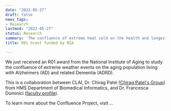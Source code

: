 ```yaml
---
date: "2022-05-27"
draft: false
news_tags:
- Research
lastmod: "2022-05-27"
status: Research
summary: 'The confluence of extreme heat cold on the health and longevity of an Aging Population with Alzheimers and related Dementia'
title: R01 Grant funded by NIA

---
```


We just received an R01 award from the National Institute of Aging to study the confluence of extreme weather events on the aging population living with Alzheimers (AD) and related Dementia (ADRD).

This is a collaboration between CLAI, Dr. Chirag Patel ([Chirag Patel's Group](https://www.chiragjpgroup.org/)) from HMS Department of Biomedical Informatics, and Dr. Francesca Dominici ([faculty profile](https://www.hsph.harvard.edu/francesca-dominici/)).

To learn more about the Confluence Project, visit ...
